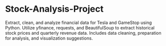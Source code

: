 # Stock-Analysis-Project
Extract, clean, and analyze financial data for Tesla and GameStop using Python. Utilize yfinance, requests, and BeautifulSoup to extract historical stock prices and quarterly revenue data. Includes data cleaning, preparation for analysis, and visualization suggestions.
